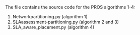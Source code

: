 

The file contains the source code for the PROS algorithms 1-4:

1.  Networkpartitioning.py (algorithm 1)
2.  SLAassessment-partitioning.py (algorithm 2 and 3)
3.  SLA_aware_placement.py (algorithm 4)
